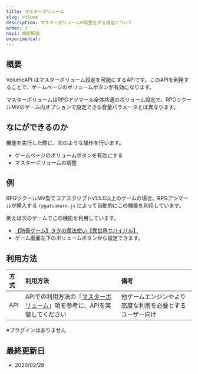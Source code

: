 ```yaml
---
title: マスターボリューム
slug: volume
description: マスターボリュームの調整をする機能について
order: 3
navi: 機能解説
experimental: 
---
```

    
## 概要
VolumeAPI はマスターボリューム設定を可能にするAPIです。このAPIを利用することで、ゲームページのボリュームボタンが有効になります。
    
マスターボリュームはRPGアツマール全体共通のボリューム設定で、RPGツクールMVのゲーム内オプションで設定できる音量パラメータとは異なります。
  
    
## なにができるのか
機能を実行した際に、次のような操作を行います。
 - ゲームページのボリュームボタンを有効にする
 - マスターボリュームの調整
    
## 例
RPGツクールMV製でコアスクリプトv1.5.0以上のゲームの場合、RPGアツマールが挿入する `rpgatsumaru.js` によって自動的にこの機能を利用しています。 
    
例えば次のゲームでこの機能を利用しています。
    
 - [【防衛ゲーム】タタの魔法使い【異世界サバイバル】](https://game.nicovideo.jp/atsumaru/games/gm7601)
 - ゲーム画面左下のボリュームボタンから設定できます。

    
## 利用方法

方式|利用方法|備考
:---|:---|:---
API|APIでの利用方法の「[マスターボリューム](/apis/volume)」項を参考に、APIを実装してください|他ゲームエンジンやより高度な利用を必要とするユーザー向け
    
※プラグインはありません
    
## 最終更新日
 - 2020/02/28
